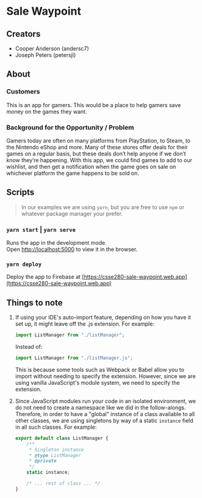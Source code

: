 # Sale Waypoint

## Creators
* Cooper Anderson (andersc7)
* Joseph Peters (petersjl)

## About

### Customers

This is an app for gamers. This would be a place to help gamers save money
on the games they want.

### Background for the Opportunity / Problem

Gamers today are often on many platforms from PlayStation, to Steam, to the
Nintendo eShop and more. Many of these stores offer deals for their games on
a regular basis, but these deals don’t help anyone if we don’t know they’re
happening. With this app, we could find games to add to our wishlist, and
then get a notification when the game goes on sale on whichever platform the
game happens to be sold on.

## Scripts

> In our examples we are using `yarn`, but you are free to use `npm` or
> whatever package manager your prefer.

### `yarn start` | `yarn serve`

Runs the app in the development mode.<br />
Open [http://localhost:5000](http://localhost:5000) to view it in the browser.

### `yarn deploy`

Deploy the app to Firebase at
[https://csse280-sale-waypoint.web.app](https://csse280-sale-waypoint.web.app)

## Things to note

1. If using your IDE's auto-import feature, depending on how you have it set
   up, it might leave off the .js extension. For example:
    ```javascript
    import ListManager from "./listManager";
    ```
    Instead of:
    ```javascript
    import ListManager from "./listManager.js";
    ```
   This is because some tools such as Webpack or Babel allow you to import
   without needing to specify the extension.
   However, since we are using vanilla JavaScript's module system, we need to
   specify the extension.

2. Since JavaScript modules run your code in an isolated environment, we do
   not need to create a namespace like we did in the follow-alongs.
   Therefore, in order to have a "global" instance of a class available to all
   other classes, we are using singletons by way of a static `instance` field
   in all such classes. For example:
   ```javascript
   export default class ListManager {
       /**
        * Singleton instance
        * @type ListManager
        * @private
        */
       static instance;
   
       /* ... rest of class ... */
   }
   ```
